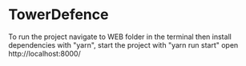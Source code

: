 # TowerDefence
To run the project navigate to WEB folder in the terminal then install dependencies with "yarn", start the project with "yarn run start" open http://localhost:8000/ 
